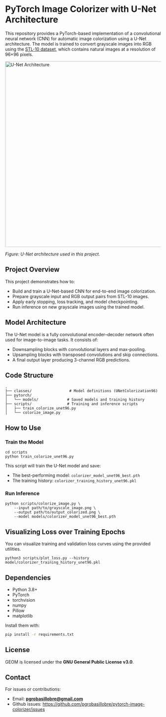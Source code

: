 # PyTorch Image Colorizer with U-Net Architecture

This repository provides a PyTorch-based implementation of a convolutional neural network (CNN) for automatic image colorization using a U-Net architecture. The model is trained to convert grayscale images into RGB using the [STL-10 dataset](https://cs.stanford.edu/~acoates/stl10/), which contains natural images at a resolution of 96×96 pixels.

<img src="architecture.png" alt="U-Net Architecture" width="600"/>

*Figure: U-Net architecture used in this project.*

## Project Overview

This project demonstrates how to:

- Build and train a U-Net-based CNN for end-to-end image colorization.
- Prepare grayscale input and RGB output pairs from STL-10 images.
- Apply early stopping, loss tracking, and model checkpointing.
- Run inference on new grayscale images using the trained model.

## Model Architecture

The U-Net model is a fully convolutional encoder–decoder network often used for image-to-image tasks. It consists of:

- Downsampling blocks with convolutional layers and max-pooling.
- Upsampling blocks with transposed convolutions and skip connections.
- A final output layer producing 3-channel RGB predictions.


## Code Structure

```
.
├── classes/                 # Model definitions (UNetColorization96)
├── pytorch/
│   └── models/             # Saved models and training history
├── scripts/                # Training and inference scripts
│   ├── train_colorize_unet96.py
│   └── colorize_image.py
```

## How to Use

### Train the Model

```
cd scripts
python train_colorize_unet96.py
```

This script will train the U-Net model and save:

- The best-performing model: `colorizer_model_unet96_best.pth`
- The training history: `colorizer_training_history_unet96.pkl`

### Run Inference

```
python scripts/colorize_image.py \
    --input path/to/grayscale_image.png \
    --output path/to/output_colorized.png \
    --model models/colorizer_model_unet96_best.pth
```

## Visualizing Loss over Training Epochs

You can visualize training and validation loss curves using the provided utilities.

```
python3 scripts/plot_loss.py --history model/colorizer_training_history_unet96.pkl
```

## Dependencies

- Python 3.8+
- PyTorch
- torchvision
- numpy
- Pillow
- matplotlib

Install them with:

```bash
pip install -r requirements.txt
```

## License

GEOM is licensed under the **GNU General Public License v3.0**.

## Contact

For issues or contributions:

- Email: **pgrobasillobre@gmail.com**
- Github issues: https://github.com/pgrobasillobre/pytorch-image-colorizer/issues
